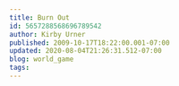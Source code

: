```yaml
---
title: Burn Out
id: 5657288568696789542
author: Kirby Urner
published: 2009-10-17T18:22:00.001-07:00
updated: 2020-08-04T21:26:31.512-07:00
blog: world_game
tags: 
---
```


